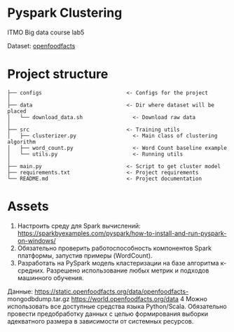 # Pyspark Clustering
ITMO Big data course lab5

Dataset: [openfoodfacts](https://world.openfoodfacts.org/data)

# Project structure
```
├── configs                           <- Configs for the project
│
├── data                              <- Dir where dataset will be placed
│   └── download_data.sh                <- Download raw data
│
├── src                               <- Training utils
│   ├── clusterizer.py                  <- Main class of clustering algorithm
│   ├── word_count.py                   <- Word Count baseline example
│   └── utils.py                        <- Running utils
│
├── main.py                           <- Script to get cluster model
├── requirements.txt                  <- Project requirements
└── README.md                         <- Project documentation
```


# Assets

1. Настроить среду для Spark вычислений: https://sparkbyexamples.com/pyspark/how-to-install-and-run-pyspark-on-windows/
2. Обязательно проверить работоспособность компонентов Spark платформы, запустив примеры (WordCount).
3. Разработать на PySpark модель кластеризации на базе алгоритма к-средних. Разрешено использование любых метрик и подходов машинного обучения.

Данные:
https://static.openfoodfacts.org/data/openfoodfacts-
mongodbdump.tar.gz
https://world.openfoodfacts.org/data
4 Можно использовать все доступные средства языка Python/Scala.
Обязательно провести предобработку данных с целью формирования
выборки адекватного размера в зависимости от системных ресурсов.